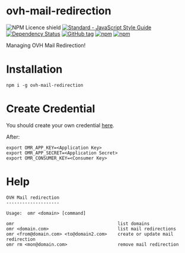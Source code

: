 # ovh-mail-redirection

![NPM Licence shield](https://img.shields.io/npm/l/ovh-mail-redirection.svg)
[![Standard - JavaScript Style Guide](https://img.shields.io/badge/code%20style-standard-brightgreen.svg)](http://standardjs.com/)
[![Dependency Status](https://www.versioneye.com/user/projects/58382469e7cea00039353ba7/badge.svg)](https://www.versioneye.com/user/projects/58382469e7cea00039353ba7)
[![GitHub tag](https://img.shields.io/github/tag/kosssi/ovh-mail-redirection.svg)](https://github.com/kosssi/ovh-mail-redirection/releases)
[![npm](https://img.shields.io/npm/v/ovh-mail-redirection.svg)](https://www.npmjs.com/package/ovh-mail-redirection)
[![npm](https://img.shields.io/npm/dt/ovh-mail-redirection.svg)](https://www.npmjs.com/package/ovh-mail-redirection)

Managing OVH Mail Redirection!


# Installation

    npm i -g ovh-mail-redirection


# Create Credential

You should create your own credential [here](https://api.ovh.com/createToken/?GET=/me&GET=/email/domain/&GET=/email/domain/*/redirection*&POST=/email/domain/*/redirection*&DELETE=/email/domain/*/redirection*).

After:

    export OMR_APP_KEY=<Application Key>
    export OMR_APP_SECRET=<Application Secret>
    export OMR_CONSUMER_KEY=<Consumer Key>


# Help

    OVH Mail redirection
    --------------------

    Usage:  omr <domain> [command]

    omr                                       list domains
    omr <domain.com>                          list mail redirections
    omr <from@domain.com> <to@domain2.com>    create or update mail redirection
    omr rm <mon@domain.com>                   remove mail redirection
